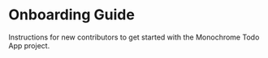 # Onboarding Guide

Instructions for new contributors to get started with the Monochrome Todo App project.
